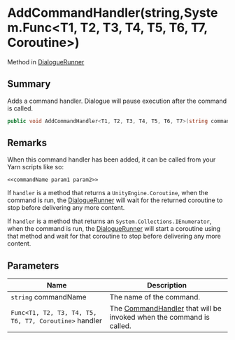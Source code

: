 # AddCommandHandler(string,System.Func\<T1, T2, T3, T4, T5, T6, T7, Coroutine>)

Method in [DialogueRunner](yarn.unity.dialoguerunner.md)

## Summary

Adds a command handler. Dialogue will pause execution after the command is called.

```csharp
public void AddCommandHandler<T1, T2, T3, T4, T5, T6, T7>(string commandName, System.Func<T1, T2, T3, T4, T5, T6, T7, Coroutine> handler);
```

## Remarks

When this command handler has been added, it can be called from your Yarn scripts like so:

```
<<commandName param1 param2>>
```

If `handler` is a method that returns a `UnityEngine.Coroutine`, when the command is run, the [DialogueRunner](yarn.unity.dialoguerunner.md) will wait for the returned coroutine to stop before delivering any more content.

If `handler` is a method that returns an `System.Collections.IEnumerator`, when the command is run, the [DialogueRunner](yarn.unity.dialoguerunner.md) will start a coroutine using that method and wait for that coroutine to stop before delivering any more content.

## Parameters

| Name                                                  | Description                                                                                   |
| ----------------------------------------------------- | --------------------------------------------------------------------------------------------- |
| `string` commandName                                  | The name of the command.                                                                      |
| `Func<T1, T2, T3, T4, T5, T6, T7, Coroutine>` handler | The [CommandHandler](yarn.commandhandler.md) that will be invoked when the command is called. |
